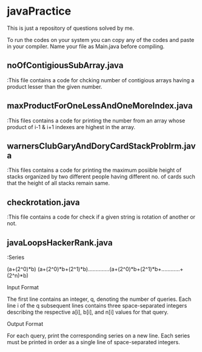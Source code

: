 # javaPractice
This is just a repository of questions solved by me.

To run the codes on your system you can copy any of the codes and paste in your compiler.
Name your file as Main.java before compiling.


## noOfContigiousSubArray.java
 :This file contains a code for chcking number of contigious arrays having a product lesser than the given number.
 
 
## maxProductForOneLessAndOneMoreIndex.java 
 :This files contains a code for printing the number from an array whose product of i-1 & i+1 indexes are highest in the array.

## warnersClubGaryAndDoryCardStackProblrm.java
 :This files contains a code for printing the maximum posiible height of stacks organized by two different people having different no. of cards such that the height of all stacks remain same.

## checkrotation.java
 :This file contains a code for check if a given string is rotation of another or not.
 
## javaLoopsHackerRank.java
 :Series

(a+(2^0)*b) (a+(2^0)*b+(2^1)*b)..............(a+(2^0)*b+(2^1)*b+............+(2^n)*b)

Input Format

The first line contains an integer, q, denoting the number of queries.
Each line i of the q subsequent lines contains three space-separated integers describing the respective a[i], b[i], and n[i] values for that query.


Output Format

For each query, print the corresponding series on a new line. Each series must be printed in order as a single line of  space-separated integers.
